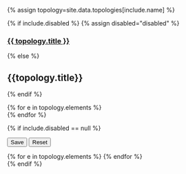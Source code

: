 {% assign topology=site.data.topologies[include.name] %}

{% if include.disabled %}
	{% assign disabled="disabled" %}
### [{{ topology.title }}](/topologies/{{name}}/index.html)
{% else %}
## {{topology.title}}
{% endif %}

<div class="btn-group btn-group-border" role="group">
{% for e in topology.elements %}
 	<div id="element-button-{{e}}"
 			class="btn btn-default no-padding {{disabled}} {{active}}"
    	data-element-button="{{e}}"
    	onClick="app.selectTopologyElement('{{name}}', '{{e}}')">
		<div class="icon-el-{{e}} normal"></div>
	</div>
{% endfor %}
</div>

{% if include.disabled == null %}

<button id="save-button" onClick="app.saveSystem()" class="btn-primary btn">Save</button>
<button id="reset-button" onClick="app.resetSystem()" class="btn-primary btn">Reset</button>

<div id='alert-placeholder'></div>

<div id="element-form">
{% for e in topology.elements %}
  <div id="element-form-{{e}}" hidden data-element-form="{{e}}">
  {% include topologies/element-form.md element=e %}
  </div><!-- end form -->
{% endfor %}
</div>
{% endif %}